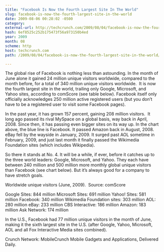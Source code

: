 ```yaml
---
title: "Facebook Is Now the Fourth Largest Site In The World"
slug: facebook-is-now-the-fourth-largest-site-in-the-world
date: 2009-08-06 00:28:02 -0500
category: 
external-url: http://techcrunch.com/2009/08/04/facebook-is-now-the-fourth-largest-site-in-the-world/
hash: 6ef8525c252b175473f56a973150b4ed
year: 2009
month: 08
scheme: http
host: techcrunch.com
path: /2009/08/04/facebook-is-now-the-fourth-largest-site-in-the-world/

---
```




The global rise of Facebook is nothing less than astounding.  In the month of June alone it gained 24 million unique visitors worldwide, compared to the month before, for a total of 340 million unique visitors worldwide.  It is now the fourth largest site in the world, trailing only Google, Microsoft, and Yahoo sites, according to comScore (see table below).  Facebook itself only officially acknowledges 250 million active registered users (but you don’t have to be a registered user to visit some Facebook pages).

In the past year, it has grown 157 percent, gaining 208 million visitors.  It long ago passed its rival MySpace on a global basis, way back in April, 2008. Since then, it has passing even bigger sites on its way up.  In the chart above, the blue line is Facebook.  It passed Amazon back in August, 2008.  eBay fell by the wayside in January, 2009.  It surged past AOL sometime in February, 2009, and just last month it finally passed the Wikimedia Foundation sites (which includes Wikipedia).  

So there it stands at No. 4.  It will be a while, if ever, before it catches up to the three world leaders:  Google, Microsoft, and Yahoo.  They each have between 240 million and 500 million more monthly global unique visitors than Facebook (see chart below).  But it’s always good for a company to have stretch goals.

Worldwide unique visitors (June, 2009).  Source: comScore


Google Sites: 844 million
Microsoft Sites: 691 million
Yahoo! Sites: 581 million
Facebook: 340 million
Wikimedia Foundation sites: 303 million
AOL: 280 million
eBay: 233 million
CBS Interactive: 186 million
Amazon: 183 million
Ask Network: 174 million

In the U.S., Facebook had 77 million unique visitors in the month of June, making it the sixth largest site in the U.S. (after Google, Yahoo, Microsoft, AOL and all Fox Interactive Media sites combined).



Crunch Network:  MobileCrunch Mobile Gadgets and Applications, Delivered Daily.






    

